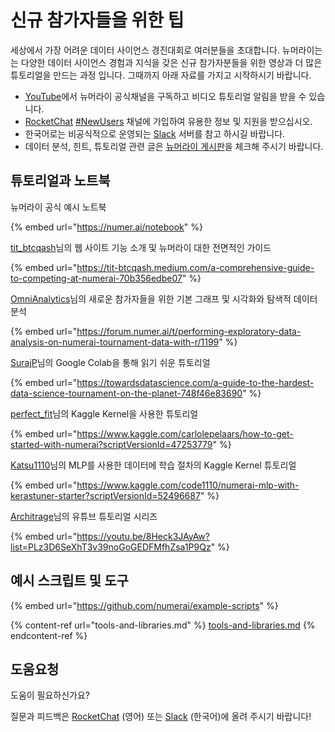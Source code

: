 # 신규 참가자들을 위한 팁

세상에서 가장 어려운 데이터 사이언스 경진대회로 여러분들을 초대합니다. 뉴머라이는는 다양한 데이터 사이언스 경험과 지식을 갖은 신규 참가자분들을 위한 영상과 더 많은 튜토리얼을 만드는 과정 입니다. 그때까지 아래 자료를 가지고 시작하시기 바랍니다.

* [YouTube](https://www.youtube.com/channel/UCQt3RVSKsDpFgYIm1A-nWbA)에서 뉴머라이 공식채널을 구독하고 비디오 튜토리얼 알림을 받을 수 있습니다.&#x20;
* [RocketChat](https://community.numer.ai) [#NewUsers](https://community.numer.ai/channel/newusers) 채널에 가입하여 유용한 정보 및 지원을 받으십시오.&#x20;
* 한국어로는 비공식적으로 운영되는 [Slack](https://join.slack.com/t/numerai-kr/shared\_invite/zt-1009d7ws3-hWRKdy8EkbSzwwzxaURlQw) 서버를 참고 하시길 바랍니다.&#x20;
* 데이터 분석, 힌트, 튜토리얼 관련 글은 [뉴머라이 게시판](https://forum.numer.ai)을 체크해 주시기 바랍니다.

## 튜토리얼과 노트북

뉴머라이 공식 예시 노트북

{% embed url="https://numer.ai/notebook" %}

[tit\_btcqash](https://twitter.com/tit\_BTCQASH)님의 웹 사이트 기능 소개 및 뉴머라이 대한 전면적인 가이드

{% embed url="https://tit-btcqash.medium.com/a-comprehensive-guide-to-competing-at-numerai-70b356edbe07" %}

[OmniAnalytics](https://twitter.com/OmniAnalytics)님의 새로운 참가자들을 위한 기본 그래프 및 시각화와 탐색적 데이터 분석

{% embed url="https://forum.numer.ai/t/performing-exploratory-data-analysis-on-numerai-tournament-data-with-r/1199" %}

[SurajP](https://numer.ai/surajp)님의 Google Colab을 통해 읽기 쉬운 튜토리얼

{% embed url="https://towardsdatascience.com/a-guide-to-the-hardest-data-science-tournament-on-the-planet-748f46e83690" %}

[perfect\_fit](https://numer.ai/perfect\_fit)님의 Kaggle Kernel을 사용한 튜토리얼

{% embed url="https://www.kaggle.com/carlolepelaars/how-to-get-started-with-numerai?scriptVersionId=47253779" %}

[Katsu1110](https://twitter.com/kk1110tt)님의 MLP를 사용한 데이터에 학습 절차의 Kaggle Kernel 튜토리얼

{% embed url="https://www.kaggle.com/code1110/numerai-mlp-with-kerastuner-starter?scriptVersionId=52496687" %}

[Architrage](https://numer.ai/arbitrage)님의 유튜브 튜토리얼 시리즈

{% embed url="https://youtu.be/8Heck3JAyAw?list=PLz3D6SeXhT3v39noGoGEDFMfhZsa1P9Qz" %}

## 예시 스크립트 및 도구

{% embed url="https://github.com/numerai/example-scripts" %}

{% content-ref url="tools-and-libraries.md" %}
[tools-and-libraries.md](tools-and-libraries.md)
{% endcontent-ref %}

## **도움요청**

도움이 필요하신가요?&#x20;

질문과 피드백은 [RocketChat](https://community.numer.ai/channel/newusers) (영어) 또는 [Slack](https://join.slack.com/t/numerai-kr/shared\_invite/zt-1009d7ws3-hWRKdy8EkbSzwwzxaURlQw) (한국어)에 올려 주시기 바랍니다!
